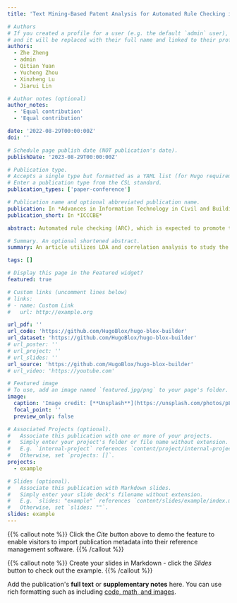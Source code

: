 ```yaml
---
title: 'Text Mining-Based Patent Analysis for Automated Rule Checking in AEC'

# Authors
# If you created a profile for a user (e.g. the default `admin` user), write the username (folder name) here
# and it will be replaced with their full name and linked to their profile.
authors:
  - Zhe Zheng
  - admin
  - Qitian Yuan
  - Yucheng Zhou
  - Xinzheng Lu
  - Jiarui Lin

# Author notes (optional)
author_notes:
  - 'Equal contribution'
  - 'Equal contribution'

date: '2022-08-29T00:00:00Z'
doi: ''

# Schedule page publish date (NOT publication's date).
publishDate: '2023-08-29T00:00:00Z'

# Publication type.
# Accepts a single type but formatted as a YAML list (for Hugo requirements).
# Enter a publication type from the CSL standard.
publication_types: ['paper-conference']

# Publication name and optional abbreviated publication name.
publication: In *Advances in Information Technology in Civil and Building Engineering:Proceedings of ICCCBE 2022-Volume 2*
publication_short: In *ICCCBE*

abstract: Automated rule checking (ARC), which is expected to promote the efficiency of the compliance checking process in the architecture, engineering, and construction (AEC) industry, is gaining increasing attention. Throwing light on the ARC application hotspots and forecasting its trends are useful to the related research and drive innovations. Therefore, this study takes the patents from the database of the Derwent Innovations Index database (DII) and China national knowledge infrastructure (CNKI) as data sources and then carried out a three-step analysis including (1) quantitative characteristics (ie, annual distribution analysis) of patents,(2) identification of ARC topics using a latent Dirichlet allocation (LDA) and,(3) SNA-based co-occurrence analysis of ARC topics. The results show that the research hotspots and trends of Chinese and English patents are different. The contributions of this study have three aspects:(1) an approach to a comprehensive analysis of patents by integrating multiple text mining methods (ie, SNA and LDA) is introduced;(2) the application hotspots and development trends of ARC are reviewed based on patent analysis; and (3) a signpost for technological development and innovation of ARC is provided.

# Summary. An optional shortened abstract.
summary: An article utilizes LDA and correlation analysis to study the themes in Chinese and English patents related to automated rule checking.

tags: []

# Display this page in the Featured widget?
featured: true

# Custom links (uncomment lines below)
# links:
# - name: Custom Link
#   url: http://example.org

url_pdf: ''
url_code: 'https://github.com/HugoBlox/hugo-blox-builder'
url_dataset: 'https://github.com/HugoBlox/hugo-blox-builder'
# url_poster: ''
# url_project: ''
# url_slides: ''
url_source: 'https://github.com/HugoBlox/hugo-blox-builder'
# url_video: 'https://youtube.com'

# Featured image
# To use, add an image named `featured.jpg/png` to your page's folder.
image:
  caption: 'Image credit: [**Unsplash**](https://unsplash.com/photos/pLCdAaMFLTE)'
  focal_point: ''
  preview_only: false

# Associated Projects (optional).
#   Associate this publication with one or more of your projects.
#   Simply enter your project's folder or file name without extension.
#   E.g. `internal-project` references `content/project/internal-project/index.md`.
#   Otherwise, set `projects: []`.
projects:
  - example

# Slides (optional).
#   Associate this publication with Markdown slides.
#   Simply enter your slide deck's filename without extension.
#   E.g. `slides: "example"` references `content/slides/example/index.md`.
#   Otherwise, set `slides: ""`.
slides: example
---
```


{{% callout note %}}
Click the _Cite_ button above to demo the feature to enable visitors to import publication metadata into their reference management software.
{{% /callout %}}

{{% callout note %}}
Create your slides in Markdown - click the _Slides_ button to check out the example.
{{% /callout %}}

Add the publication's **full text** or **supplementary notes** here. You can use rich formatting such as including [code, math, and images](https://docs.hugoblox.com/content/writing-markdown-latex/).
